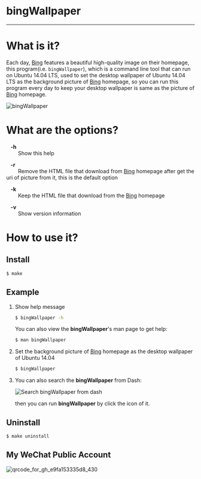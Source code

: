 # bingWallpaper          

----------------------

# What is it?       

Each day, [Bing][1] features a beautiful high-quality image on their homepage, this program(i.e. `bingWallpaper`), which is a command line tool that can run on Ubuntu 14.04 LTS, used to set the desktop wallpaper of Ubuntu 14.04 LTS as the background picture of [Bing][1] homepage, so you can run this program every day to keep your desktop wallpaper is same as the picture of [Bing][1] homepage.         
          
![bingWallpaper][2]                       


# What are the options?     

&nbsp;&nbsp;&nbsp;**-h**         
&nbsp;&nbsp;&nbsp;&nbsp;&nbsp;&nbsp;&nbsp;&nbsp;Show this help

&nbsp;&nbsp;&nbsp;**-r**          
&nbsp;&nbsp;&nbsp;&nbsp;&nbsp;&nbsp;&nbsp;&nbsp;Remove the  HTML file that download from [Bing][1] homepage after get the uri of picture from it, this is the default option

&nbsp;&nbsp;&nbsp;**-k**            
&nbsp;&nbsp;&nbsp;&nbsp;&nbsp;&nbsp;&nbsp;&nbsp;Keep the HTML file that download from the [Bing][1] homepage

&nbsp;&nbsp;&nbsp;**-v**            
&nbsp;&nbsp;&nbsp;&nbsp;&nbsp;&nbsp;&nbsp;&nbsp;Show version information

# How to use it?         

## Install

```bash
$ make
```

## Example            

1. Show help message            

	```bash
	$ bingWallpaper -h
	```
	You can also view the **bingWallpaper**'s man page to get help:     

	```bash
	$ man bingWallpaper
	```
2. Set the background picture of [Bing][1] homepage as the desktop wallpaper of Ubuntu 14.04      

	```bash
	$ bingWallpaper
	```
3. You can also search the **bingWallpaper** from Dash:        

   ![Search bingWallpaper from dash][3]             

   then you can run **bingWallpaper** by click the icon of it. 


## Uninstall

```bash
$ make uninstall
```

[1]: http://www.bing.com       
[2]: https://c2.staticflickr.com/6/5018/29811077961_f4d2b983b3_b.jpg
[3]: https://c3.staticflickr.com/9/8133/30130859226_735189717a_z.jpg

## My WeChat Public Account

![qrcode_for_gh_e9fa153335d8_430](https://user-images.githubusercontent.com/11660067/161665437-096c81d4-f2d3-481e-a0c1-06683be8d93e.jpg)


